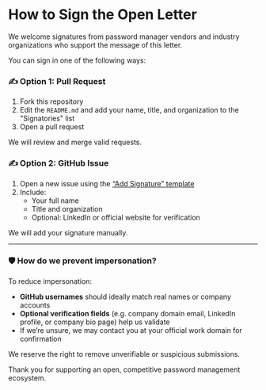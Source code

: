 # How to Sign the Open Letter

We welcome signatures from password manager vendors and industry organizations who support the message of this letter.

You can sign in one of the following ways:

### ✍️ Option 1: Pull Request
1. Fork this repository
2. Edit the `README.md` and add your name, title, and organization to the "Signatories" list
3. Open a pull request

We will review and merge valid requests.

### ✍️ Option 2: GitHub Issue
1. Open a new issue using the [“Add Signature” template](https://github.com/YOUR-ORG/open-letter-to-apple/issues/new?template=add-signature.md)
2. Include:
   - Your full name
   - Title and organization
   - Optional: LinkedIn or official website for verification

We will add your signature manually.

---

### 🛡 How do we prevent impersonation?

To reduce impersonation:
- **GitHub usernames** should ideally match real names or company accounts
- **Optional verification fields** (e.g. company domain email, LinkedIn profile, or company bio page) help us validate
- If we’re unsure, we may contact you at your official work domain for confirmation

We reserve the right to remove unverifiable or suspicious submissions.

Thank you for supporting an open, competitive password management ecosystem.
